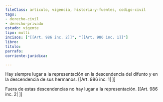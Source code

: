 ```yaml
---
fileClass: articulo, vigencia, historia-y-fuentes, codigo-civil
tags:
- derecho-civil
- derecho-privado
estado: vigente
tipo: multi
incisos: ["[[Art. 986 inc. 2]]", "[[Art. 986 inc. 1]]"]
libro:
titulo:
parrafo:
corriente-juridica:

---
```

Hay siempre lugar a la representación en la descendencia del difunto y en la descendencia de sus hermanos. [[Art. 986 inc. 1| ]]

Fuera de estas descendencias no hay lugar a la representación. [[Art. 986 inc. 2| ]]